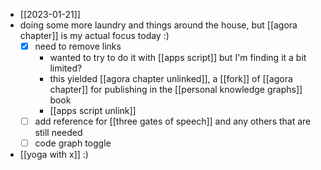 - [[2023-01-21]]
- doing some more laundry and things around the house, but [[agora chapter]] is my actual focus today :)
  - [x] need to remove links
    - wanted to try to do it with [[apps script]] but I'm finding it a bit limited?
    - this yielded [[agora chapter unlinked]], a [[fork]] of [[agora chapter]] for publishing in the [[personal knowledge graphs]] book
    - [[apps script unlink]]
  - [ ] add reference for [[three gates of speech]] and any others that are still needed
  - [ ] code graph toggle
- [[yoga with x]] :)
